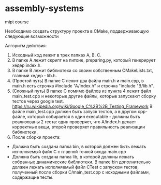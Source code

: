# assembly-systems
mipt course


Необходимо создать структуру проекта в CMake, поддерживающую следующие возможности


Алгоритм действия:
1. Исходный код лежит в трех папках A, B, C.
2. В папке А лежит скрипт на питоне, preparing.py, который генерирует хедер index.h.
3. В папке B лежит библиотека со своим собственным CMakeLists.txt, главный хедер - lib.h.
4. (Простой путь) В папке С лежит два файла main.h и main.cpp, в main.h есть строчка #include "A/index.h" и строчка "include "B/lib.h".
5. (Сложный путь) В папке C помимо файлов из пункта 4 лежит файл main_test.cpp и некоторые другие файлы, которые запускают сборку тестов через google test. https://ru.wikipedia.org/wiki/Google_C%2B%2B_Testing_Framework В файле main_test.cpp должен быть запуск тестов, а в другом cpp-файле, который собирается в один executable - должны быть реализованы 2 теста: один проверяет, что A/index.h делает корректные вещи, второй проверяет правильность реализации библиотеки.
6. После сборки проекта:
 - Должна быть создана папка bin, в которой должен быть лежать исполняемый файл C с главной точкой входа main.cpp
 - Должна быть создана папка lib, в которой должны лежать собранные динамические библиотеки.
В папке bin дополнительно должен лежать исполняемый файл CTest с запуском тестов, полученный после сборки C/main_test.cpp с исходными файлами, содержащие тесты.
